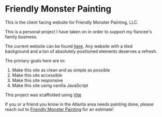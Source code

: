 # Friendly Monster Painting

This is the client facing website for Friendly Monster Painting, LLC.

This is a personal project I have taken on in order to support my fiancee's family business.

The current website can be found [here](http://friendlymonsterpainting.com/). Any website with a tiled background and a ton of absolutely positioned elements deserves a refresh.

The primary goals here are to:

1. Make this site as clean and as simple as possible
2. Make this site accessible
3. Make this site responsive
4. Make this site using vanilla JavaScript

This project was scaffolded using [Vite](https://vitejs.dev/)

If you or a friend you know in the Atlanta area needs painting done, please reach out to [Friendly Monster Painting](info@friendlymonsterpainting.com) for an estimate!
